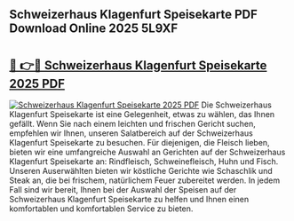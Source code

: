 ## Schweizerhaus Klagenfurt Speisekarte PDF Download Online 2025 5L9XF

# <h2><a href="http://gc5vxa.nevu.top/?p=Schweizerhaus+Klagenfurt+Speisekarte">🔗 👉🔴 Schweizerhaus Klagenfurt Speisekarte 2025 PDF</a></h2>

[![Schweizerhaus Klagenfurt Speisekarte 2025 PDF](https://i.imgur.com/dBaPXMq.png)](http://gc5vxa.nevu.top/?p=Schweizerhaus+Klagenfurt+Speisekarte)
Die Schweizerhaus Klagenfurt Speisekarte ist eine Gelegenheit, etwas zu wählen, das Ihnen gefällt. Wenn Sie nach einem leichten und frischen Gericht suchen, empfehlen wir Ihnen, unseren Salatbereich auf der Schweizerhaus Klagenfurt Speisekarte zu besuchen. Für diejenigen, die Fleisch lieben, bieten wir eine umfangreiche Auswahl an Gerichten auf der Schweizerhaus Klagenfurt Speisekarte an: Rindfleisch, Schweinefleisch, Huhn und Fisch. Unseren Auserwählten bieten wir köstliche Gerichte wie Schaschlik und Steak an, die bei frischem, natürlichem Feuer zubereitet werden. In jedem Fall sind wir bereit, Ihnen bei der Auswahl der Speisen auf der Schweizerhaus Klagenfurt Speisekarte zu helfen und Ihnen einen komfortablen und komfortablen Service zu bieten.
